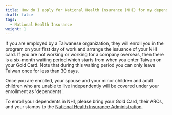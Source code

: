 ```yaml
---
title: How do I apply for National Health Insurance (NHI) for my dependents?
draft: false
tags:
  - National Health Insurance
weight: 1
---
```

If you are employed by a Taiwanese organization, they will enroll you in the program on your first day of work and arrange the issuance of your NHI card. If you are not working or working for a company overseas, then there is a six-month waiting period which starts from when you enter Taiwan on your Gold Card. Note that during this waiting period you can only leave Taiwan once for less than 30 days.

Once you are enrolled, your spouse and your minor children and adult children who are unable to live independently will be covered under your enrollment as 'dependents'.

To enroll your dependents in NHI, please bring your Gold Card, their ARCs, and your stamps to the [National Health Insurance Administration](https://www.nhi.gov.tw/English/ " to National Health Insurance Administration").